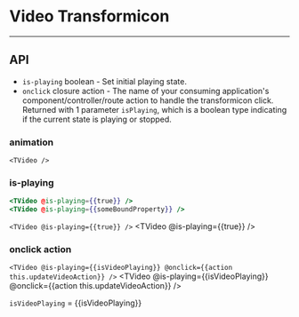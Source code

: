 # Video Transformicon
---
## API
  * `is-playing` boolean - Set initial playing state.
  * `onclick` closure action - The name of your consuming application's component/controller/route action to handle the transformicon click. Returned with 1 parameter `isPlaying`, which is a boolean type indicating if the current state is playing or stopped.

### animation
`<TVideo />` <TVideo />

### is-playing
```handlebars
<TVideo @is-playing={{true}} />
<TVideo @is-playing={{someBoundProperty}} />
```
`<TVideo @is-playing={{true}} />` <TVideo @is-playing={{true}} />

### onclick action
`<TVideo @is-playing={{isVideoPlaying}} @onclick={{action this.updateVideoAction}} />` <TVideo @is-playing={{isVideoPlaying}} @onclick={{action this.updateVideoAction}} />

`isVideoPlaying` = {{isVideoPlaying}}
